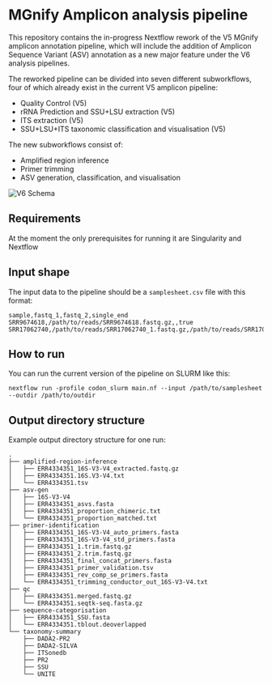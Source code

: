 # MGnify Amplicon analysis pipeline

This repository contains the in-progress Nextflow rework of the V5 MGnify amplicon annotation pipeline, which will include the addition of Amplicon Sequence Variant (ASV) annotation as a new major feature under the V6 analysis pipelines.

The reworked pipeline can be divided into seven different subworkflows, four of which already exist in the current V5 amplicon pipeline:

- Quality Control (V5)
- rRNA Prediction and SSU+LSU extraction (V5)
- ITS extraction (V5)
- SSU+LSU+ITS taxonomic classification and visualisation (V5)

The new subworkflows consist of:

- Amplified region inference
- Primer trimming
- ASV generation, classification, and visualisation

![V6 Schema](https://github.com/EBI-Metagenomics/asv-gen/assets/34323164/a6ef22eb-7967-4d1c-b635-0468eb11e174)

## Requirements

At the moment the only prerequisites for running it are Singularity and Nextflow

## Input shape

The input data to the pipeline should be a `samplesheet.csv` file with this format:

```
sample,fastq_1,fastq_2,single_end
SRR9674618,/path/to/reads/SRR9674618.fastq.gz,,true
SRR17062740,/path/to/reads/SRR17062740_1.fastq.gz,/path/to/reads/SRR17062740_2.fastq.gz,false
```

## How to run

You can run the current version of the pipeline on SLURM like this:

`nextflow run -profile codon_slurm main.nf --input /path/to/samplesheet --outdir /path/to/outdir`

## Output directory structure

Example output directory structure for one run:

```
.
├── amplified-region-inference
│   ├── ERR4334351_16S-V3-V4_extracted.fastq.gz
│   ├── ERR4334351.16S.V3-V4.txt
│   └── ERR4334351.tsv
├── asv-gen
│   ├── 16S-V3-V4
│   ├── ERR4334351_asvs.fasta
│   ├── ERR4334351_proportion_chimeric.txt
│   └── ERR4334351_proportion_matched.txt
├── primer-identification
│   ├── ERR4334351_16S-V3-V4_auto_primers.fasta
│   ├── ERR4334351_16S-V3-V4_std_primers.fasta
│   ├── ERR4334351_1.trim.fastq.gz
│   ├── ERR4334351_2.trim.fastq.gz
│   ├── ERR4334351_final_concat_primers.fasta
│   ├── ERR4334351_primer_validation.tsv
│   ├── ERR4334351_rev_comp_se_primers.fasta
│   └── ERR4334351_trimming_conductor_out_16S-V3-V4.txt
├── qc
│   ├── ERR4334351.merged.fastq.gz
│   └── ERR4334351.seqtk-seq.fasta.gz
├── sequence-categorisation
│   ├── ERR4334351_SSU.fasta
│   └── ERR4334351.tblout.deoverlapped
└── taxonomy-summary
    ├── DADA2-PR2
    ├── DADA2-SILVA
    ├── ITSonedb
    ├── PR2
    ├── SSU
    └── UNITE
```
